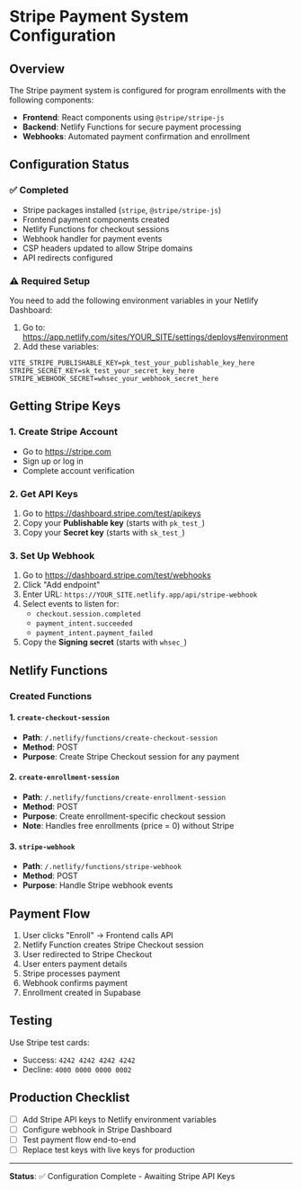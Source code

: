 # Stripe Payment System Configuration

## Overview

The Stripe payment system is configured for program enrollments with the following components:

- **Frontend**: React components using `@stripe/stripe-js`
- **Backend**: Netlify Functions for secure payment processing
- **Webhooks**: Automated payment confirmation and enrollment

## Configuration Status

### ✅ Completed

- Stripe packages installed (`stripe`, `@stripe/stripe-js`)
- Frontend payment components created
- Netlify Functions for checkout sessions
- Webhook handler for payment events
- CSP headers updated to allow Stripe domains
- API redirects configured

### ⚠️ Required Setup

You need to add the following environment variables in your Netlify Dashboard:

1. Go to: https://app.netlify.com/sites/YOUR_SITE/settings/deploys#environment
2. Add these variables:

```
VITE_STRIPE_PUBLISHABLE_KEY=pk_test_your_publishable_key_here
STRIPE_SECRET_KEY=sk_test_your_secret_key_here
STRIPE_WEBHOOK_SECRET=whsec_your_webhook_secret_here
```

## Getting Stripe Keys

### 1. Create Stripe Account

- Go to https://stripe.com
- Sign up or log in
- Complete account verification

### 2. Get API Keys

1. Go to https://dashboard.stripe.com/test/apikeys
2. Copy your **Publishable key** (starts with `pk_test_`)
3. Copy your **Secret key** (starts with `sk_test_`)

### 3. Set Up Webhook

1. Go to https://dashboard.stripe.com/test/webhooks
2. Click "Add endpoint"
3. Enter URL: `https://YOUR_SITE.netlify.app/api/stripe-webhook`
4. Select events to listen for:
   - `checkout.session.completed`
   - `payment_intent.succeeded`
   - `payment_intent.payment_failed`
5. Copy the **Signing secret** (starts with `whsec_`)

## Netlify Functions

### Created Functions

#### 1. `create-checkout-session`

- **Path**: `/.netlify/functions/create-checkout-session`
- **Method**: POST
- **Purpose**: Create Stripe Checkout session for any payment

#### 2. `create-enrollment-session`

- **Path**: `/.netlify/functions/create-enrollment-session`
- **Method**: POST
- **Purpose**: Create enrollment-specific checkout session
- **Note**: Handles free enrollments (price = 0) without Stripe

#### 3. `stripe-webhook`

- **Path**: `/.netlify/functions/stripe-webhook`
- **Method**: POST
- **Purpose**: Handle Stripe webhook events

## Payment Flow

1. User clicks "Enroll" → Frontend calls API
2. Netlify Function creates Stripe Checkout session
3. User redirected to Stripe Checkout
4. User enters payment details
5. Stripe processes payment
6. Webhook confirms payment
7. Enrollment created in Supabase

## Testing

Use Stripe test cards:

- Success: `4242 4242 4242 4242`
- Decline: `4000 0000 0000 0002`

## Production Checklist

- [ ] Add Stripe API keys to Netlify environment variables
- [ ] Configure webhook in Stripe Dashboard
- [ ] Test payment flow end-to-end
- [ ] Replace test keys with live keys for production

---

**Status**: ✅ Configuration Complete - Awaiting Stripe API Keys
